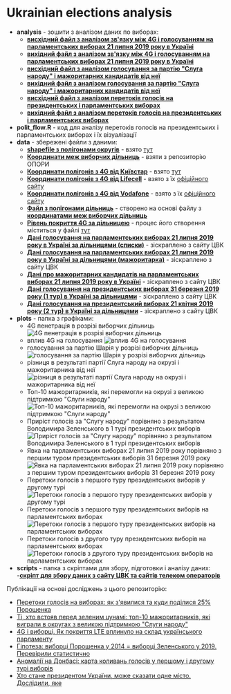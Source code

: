# Ukrainian elections analysis

- **analysis** - зошити з аналізом даних по виборах:
  - **[висхідний файл з аналізом зв'язку між 4G і голосуванням на парламентських виборах 21 липня 2019 року в Україні](analysis/4g_influence.Rmd)**
  - **[вихідний файл з аналізом зв'язку між 4G і голосуванням на парламентських виборах 21 липня 2019 року в Україні](analysis/4g_influence.md)** 
  - **[висхідний файл з аналізом голосування за партію "Слуга народу" і мажоритарних кандидатів від неї](analysis/majors_mutanty.Rmd)**
  - **[вихідний файл з аналізом голосування за партію "Слуга народу" і мажоритарних кандидатів від неї](analysis/majors_mutanty.md)** 
  - **[висхідний файл з аналізом перетоків голосів на президентських і парламентських виборах](analysis/flows.Rmd)**
  - **[вихідний файл з аналізом перетоків голосів на президентських і парламентських виборах](analysis/flows.md)** 
- **polit_flow.R** - код для аналізу перетоків голосів на президентських і парламентських виборах і їх візуалізації
- **data** - збережені файли з даними:
  - **[shapefile з полігонами округів](data/ovk)** - взято [тут](https://www.arcgis.com/home/item.html?id=121fc5fc6b8449329f21d1459768de37)
  - **[Координати меж виборчих дільниць](data/cordynaty_VD.csv)** - взяти з репозиторію ОПОРИ
  - **[Координати полігонів з 4G від Київстар](data/kyivstar-4g.kmz)** - взято [тут](https://www.mobua.net/kmzmaps/kyivstar-4g.kmz)
  - **[Координати полігонів з 4G від Lifecell](data/lte_w29_11.kmz)**  - взято з їх [офіційного сайту](https://lifecell.ua/uploads/coverage_maps/lte_w29_11.kmz)
  - **[Координати полігонів з 4G від Vodafone](data/4g_38.kmz)** - взято з їх [офіційного сайту](https://www.vodafone.ua/4g/4g_38.kmz?5)
  - **[Файл з полігонами дільниць](data/poly_dil.rds)** - створено на основі файлу з **[координатами меж виборчих дільниць](data/cordynaty_VD.csv)**
  - **[Рівень покриття 4G за дільницею](data/4g_internet_by_vd.fst)** - процес його створення міститься у файлі [тут](scripts/data_collecting.R)
  - **[Дані голосування на парламентських виборах 21 липня 2019 року в Україні за дільницями (списки)](data/parlament_election_2019_by_vd.fst)** - зіскраплено з сайту ЦВК
  - **[Дані голосування на парламентських виборах 21 липня 2019 року в Україні за дільницями (мажоритарка)](data/parlament_election_2019_by_vd_major.fst)** - зіскраплено з сайту ЦВК
  - **[Дані про мажоритарних кандидатів на парламентських виборах 21 липня 2019 року в Україні](data/parlament_election_2019_major_info.fst)** - зіскраплено з сайту ЦВК
  - **[Дані голосування на президентських виборах 31 березня 2019 року (1 тур) в Україні за дільницями](data/president_election_2019_1_by_vd.fst)** - зіскраплено з сайту ЦВК
  - **[Дані голосування на президентський виборах 21 квітня 2019 року (2 тур) в Україні за дільницями](data/president_election_2019_2_by_vd.fst)** - зіскраплено з сайту ЦВК
- **plots** - папка з графіками:
  - 4G пенетрація в розрізі виборчих дільниць
  ![4G пенетрація в розрізі виборчих дільниць](plots/4g.png)
  - вплив 4G на голосування
  ![вплив 4G на голосування](plots/4g_influence.png)
  - голосування за партію Шарія у розрізі виборчих дільниць
  ![голосування за партію Шарія у розрізі виборчих дільниць](plots/map_partiya_shariya.png)
  - різниця в результаті партії Слуга народу на окрузі і мажоритарника від неї
  ![різниця в результаті партії Слуга народу на окрузі і мажоритарника від неї](plots/ze_difference.png)
  - Топ-10 мажоритарників, які перемогли на окрузі з великою підтримкою "Слуги народу"
  ![Топ-10 мажоритарників, які перемогли на окрузі з великою підтримкою "Слуги народу"](plots/ze_major.png)
  - Приріст голосів за "Слугу народу" порівняно з результатом Володимира Зеленського в 1 турі президентських виборів
  ![Приріст голосів за "Слугу народу" порівняно з результатом Володимира Зеленського в 1 турі президентських виборів](plots/ze_plus.png)
  - Явка на парламентських виборах 21 липня 2019 року порівняно з першим туром президентських виборів 31 березня 2019 року
  ![Явка на парламентських виборах 21 липня 2019 року порівняно з першим туром президентських виборів 31 березня 2019 року](plots/yavka.png)
  - Перетоки голосів з першого туру президентських виборів у другому турі
  ![Перетоки голосів з першого туру президентських виборів у другому турі](plots/1to2.png)
  - Перетоки голосів з першого туру президентських виборів на парламентських виборах
  ![Перетоки голосів з першого туру президентських виборів на парламентських виборах](plots/1toparl.png)
  - Перетоки голосів з другого туру президентських виборів на парламентських виборах
  ![Перетоки голосів з другого туру президентських виборів на парламентських виборах](plots/2toparl.png)
- **scripts** - папка з скріптами для збору, підготовки і аналізу даних:
  -**[скріпт для збору даних з сайту ЦВК та сайтів телеком операторів](scripts/data_collecting.R)**
  
Публікації на основі досліджень з цього репозиторію:

- [Перетоки голосів на виборах: як з'явилися та куди поділися 25% Порошенка](https://rubryka.com/article/peretoky-golosiv-vybory/)
- [Ті, хто встояв перед зеленим цунамі: топ-10 мажоритарників, які виграли в округах з великою підтримкою "Слуги народу"](https://rubryka.com/article/ti-hto-vstoyav-pered-zelenym-tsunami/)
- [4G і виборці. Як покриття LTE вплинуло на склад українського парламенту](https://rubryka.com/article/4g-ukraine-elections-mobile/)
- [Гіпотеза: виборці Порошенка у 2014 = виборці Зеленського у 2019. Перевірили статистично](https://rubryka.com/article/infograph-poroshenko-2014-zelenskiy-2019/)
- [Аномалії на Донбасі: карта коливань голосів у першому і другому турі виборів](https://rubryka.com/article/infographics-results-election-2019/)
- [Хто стане президентом України, може сказати одне місто. Дослідили, яке](https://rubryka.com/article/hto-stane-presidentom-sociology/)
